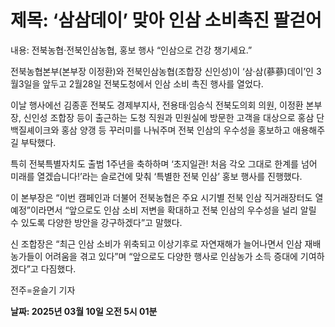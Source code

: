 # **제목: ‘삼삼데이’ 맞아 인삼 소비촉진 팔걷어**

  내용: 전북농협·전북인삼농협, 홍보 행사 “인삼으로 건강 챙기세요.”

전북농협본부(본부장 이정환)와 전북인삼농협(조합장 신인성)이 ‘삼·삼(蔘蔘)데이’인 3월3일을 앞두고 2월28일 전북도청에서 인삼 소비 촉진 행사를 열었다.

이날 행사에선 김종훈 전북도 경제부지사, 전용태·임승식 전북도의회 의원, 이정환 본부장, 신인성 조합장 등이 출근하는 도청 직원과 민원실에 방문한 고객을 대상으로 홍삼 단백질셰이크와 홍삼 양갱 등 꾸러미를 나눠주며 전북 인삼의 우수성을 홍보하고 애용해주길 부탁했다.

특히 전북특별자치도 출범 1주년을 축하하며 ‘초지일관! 처음 각오 그대로 한계를 넘어 미래를 열겠습니다!’라는 슬로건에 맞춰 ‘특별한 전북 인삼’ 홍보 행사를 진행했다.

이 본부장은 “이번 캠페인과 더불어 전북농협은 주요 시기별 전북 인삼 직거래장터도 열 예정”이라면서 “앞으로도 인삼 소비 저변을 확대하고 전북 인삼의 우수성을 널리 알릴 수 있도록 다양한 방안을 강구하겠다”고 말했다.

신 조합장은 “최근 인삼 소비가 위축되고 이상기후로 자연재해가 늘어나면서 인삼 재배농가들이 어려움을 겪고 있다”며 “앞으로도 다양한 행사로 인삼농가 소득 증대에 기여하겠다”고 다짐했다.

전주=윤슬기 기자

  **날짜: 2025년 03월 10일 오전 5시 01분**